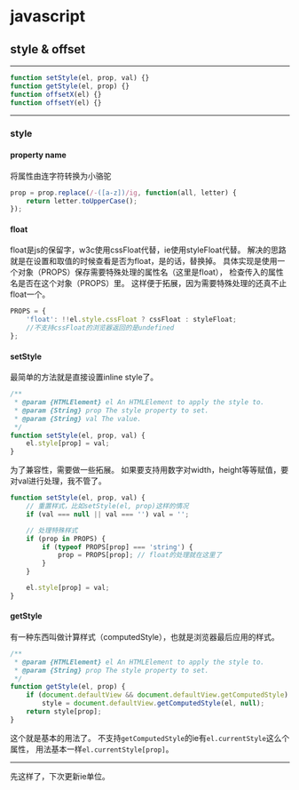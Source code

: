 # javascript

## style & offset

------

```javascript
function setStyle(el, prop, val) {}
function getStyle(el, prop) {}
function offsetX(el) {}
function offsetY(el) {}
```

------

### style

#### property name
将属性由连字符转换为小骆驼

```javascript
prop = prop.replace(/-([a-z])/ig, function(all, letter) {
    return letter.toUpperCase();
});
```

#### float
float是js的保留字，w3c使用cssFloat代替，ie使用styleFloat代替。
解决的思路就是在设置和取值的时候查看是否为float，是的话，替换掉。
具体实现是使用一个对象（PROPS）保存需要特殊处理的属性名（这里是float），
检查传入的属性名是否在这个对象（PROPS）里。
这样便于拓展，因为需要特殊处理的还真不止float一个。

```javascript
PROPS = {
    'float': !!el.style.cssFloat ? cssFloat : styleFloat;
    //不支持cssFloat的浏览器返回的是undefined
};
```

#### setStyle
最简单的方法就是直接设置inline style了。

```javascript
/**
 * @param {HTMLElement} el An HTMLElement to apply the style to.
 * @param {String} prop The style property to set. 
 * @param {String} val The value. 
 */
function setStyle(el, prop, val) {
    el.style[prop] = val;
}
```

为了兼容性，需要做一些拓展。
如果要支持用数字对width，height等等赋值，要对val进行处理，我不管了。

```javascript
function setStyle(el, prop, val) {
    // 重置样式，比如setStyle(el, prop)这样的情况
    if (val === null || val === '') val = ''; 

    // 处理特殊样式
    if (prop in PROPS) {
        if (typeof PROPS[prop] === 'string') {
            prop = PROPS[prop]; // float的处理就在这里了
        }
    }

    el.style[prop] = val;
}
```

#### getStyle
有一种东西叫做计算样式（computedStyle），也就是浏览器最后应用的样式。

```javascript
/**
 * @param {HTMLElement} el An HTMLElement to apply the style to.
 * @param {String} prop The style property to set. 
 */
function getStyle(el, prop) {
    if (document.defaultView && document.defaultView.getComputedStyle)
        style = document.defaultView.getComputedStyle(el, null);
    return style[prop];
}
```

这个就是基本的用法了。
不支持`getComputedStyle`的ie有`el.currentStyle`这么个属性，
用法基本一样`el.currentStyle[prop]`。

------

先这样了，下次更新ie单位。


